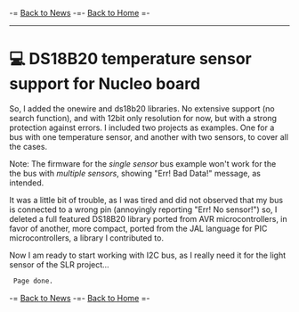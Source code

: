 -= [Back to News](https://funlw65.github.io/news.html) -=- [Back to Home](https://funlw65.github.io/) =-
<hr />

# :computer: DS18B20 temperature sensor support for Nucleo board

So, I added the onewire and ds18b20 libraries. No extensive support (no search function), and with 12bit only resolution for now, but with a strong protection against errors. I included two projects as examples. One for a bus with one temperature sensor, and another with two sensors, to cover all the cases.

Note: The firmware for the *single sensor* bus example won't work for the the bus with *multiple sensors*, showing "Err! Bad Data!" message, as intended.

It was a little bit of trouble, as I was tired and did not observed that my bus is connected to a wrong pin (annoyingly reporting "Err! No sensor!") so, I deleted a full featured DS18B20 library ported from AVR microcontrollers, in favor of another, more compact, ported from the JAL language for PIC microcontrollers, a library I contributed to.

Now I am ready to start working with I2C bus, as I really need it for the light sensor of the SLR project...  

```markdown
 Page done.
```
-= [Back to News](https://funlw65.github.io/news.html) -=- [Back to Home](https://funlw65.github.io/) =-

